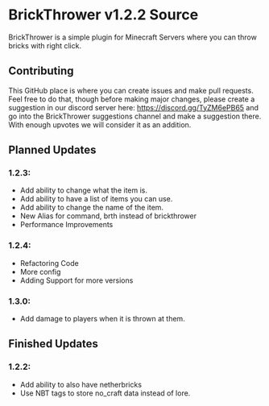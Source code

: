# BrickThrower v1.2.2 Source

BrickThrower is a simple plugin for Minecraft Servers where you can throw bricks with right click. 

## Contributing
This GitHub place is where you can create issues and make pull requests. Feel free to do that, though before making major changes, please create a suggestion in our discord server here: https://discord.gg/TyZM6ePB65 and go into the BrickThrower suggestions channel and make a suggestion there. With enough upvotes we will consider it as an addition.


## Planned Updates 

### 1.2.3:
- Add ability to change what the item is.
- Add ability to have a list of items you can use.
- Add ability to change the name of the item.
- New Alias for command, brth instead of brickthrower
- Performance Improvements

### 1.2.4:
- Refactoring Code
- More config
- Adding Support for more versions

### 1.3.0:
- Add damage to players when it is thrown at them.


## Finished Updates

### 1.2.2:
- Add ability to also have netherbricks 
- Use NBT tags to store no_craft data instead of lore.

